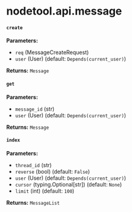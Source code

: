 # nodetool.api.message

#### `create`

**Parameters:**

- `req` (MessageCreateRequest)
- `user` (User) (default: `Depends(current_user)`)

**Returns:** `Message`

#### `get`

**Parameters:**

- `message_id` (str)
- `user` (User) (default: `Depends(current_user)`)

**Returns:** `Message`

#### `index`

**Parameters:**

- `thread_id` (str)
- `reverse` (bool) (default: `False`)
- `user` (User) (default: `Depends(current_user)`)
- `cursor` (typing.Optional[str]) (default: `None`)
- `limit` (int) (default: `100`)

**Returns:** `MessageList`

